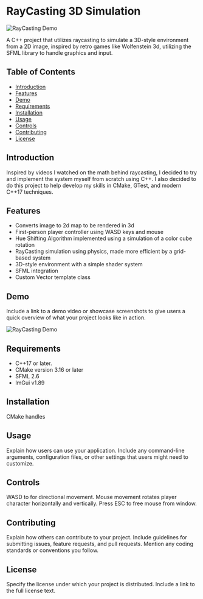 # RayCasting 3D Simulation

![RayCasting Demo](raycastDemo.gif)

A C++ project that utilizes raycasting to simulate a 3D-style environment from a 2D image, inspired by retro games like Wolfenstein 3d, utilizing the SFML library to handle graphics and input.

## Table of Contents
- [Introduction](#introduction)
- [Features](#features)
- [Demo](#demo)
- [Requirements](#requirements)
- [Installation](#installation)
- [Usage](#usage)
- [Controls](#controls)
- [Contributing](#contributing)
- [License](#license)

## Introduction

Inspired by videos I watched on the math behind raycasting, I decided to try and implement the system myself from scratch using C++. I also decided to do this project to help develop my skills in CMake, GTest, and modern C++17 techniques.

## Features
- Converts image to 2d map to be rendered in 3d
- First-person player controller using WASD keys and mouse
- Hue Shifting Algorithm implemented using a simulation of a color cube rotation
- RayCasting simulation using physics, made more efficient by a grid-based system
- 3D-style environment with a simple shader system
- SFML integration
- Custom Vector template class

## Demo

Include a link to a demo video or showcase screenshots to give users a quick overview of what your project looks like in action.

![RayCasting Demo](link-to-demo-gif-or-screenshot.gif)

## Requirements

- C++17 or later.
- CMake version 3.16 or later
- SFML 2.6
- ImGui v1.89

## Installation

CMake handles

## Usage

Explain how users can use your application. Include any command-line arguments, configuration files, or other settings that users might need to customize.

## Controls

WASD to for directional movement. Mouse movement rotates player character horizontally and vertically. Press ESC to free mouse from window.
## Contributing

Explain how others can contribute to your project. Include guidelines for submitting issues, feature requests, and pull requests. Mention any coding standards or conventions you follow.

## License

Specify the license under which your project is distributed. Include a link to the full license text.

